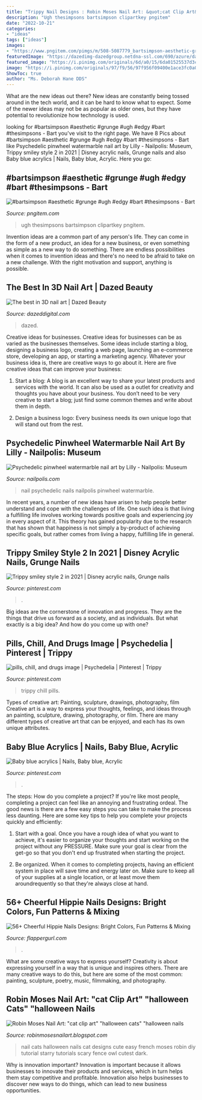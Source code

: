 ```yaml
---
title: "Trippy Nail Designs : Robin Moses Nail Art: &quot;cat Clip Art&quot; &quot;halloween Cats&quot; &quot;halloween Nails"
description: "Ugh thesimpsons bartsimpson clipartkey pngitem"
date: "2022-10-21"
categories:
- "ideas"
tags: ["ideas"]
images:
- "https://www.pngitem.com/pimgs/m/508-5087779_bartsimpson-aesthetic-grunge-ugh-edgy-bart-thesimpsons-bart.png"
featuredImage: "https://dazedimg-dazedgroup.netdna-ssl.com/690/azure/dazed-prod/1250/4/1254312.jpg"
featured_image: "https://i.pinimg.com/originals/6d/a0/15/6da01525537d3c82b0848773a08d0074.jpg"
image: "https://i.pinimg.com/originals/97/f9/56/97f956f09400e1ace3fc0a0f9cb0d7fb.jpg"
ShowToc: true
author: "Ms. Deborah Hane DDS"
---
```



What are the new ideas out there?
New ideas are constantly being tossed around in the tech world, and it can be hard to know what to expect. Some of the newer ideas may not be as popular as older ones, but they have potential to revolutionize how technology is used.

	

		
looking for #bartsimpson #aesthetic #grunge #ugh #edgy #bart #thesimpsons - Bart you've visit to the right page. We have 8 Pics about #bartsimpson #aesthetic #grunge #ugh #edgy #bart #thesimpsons - Bart like Psychedelic pinwheel watermarble nail art by Lilly - Nailpolis: Museum, Trippy smiley style 2 in 2021 | Disney acrylic nails, Grunge nails and also Baby blue acrylics | Nails, Baby blue, Acrylic. Here you go:
		
    
## #bartsimpson #aesthetic #grunge #ugh #edgy #bart #thesimpsons - Bart

<img loading=lazy src="https://www.pngitem.com/pimgs/m/508-5087779_bartsimpson-aesthetic-grunge-ugh-edgy-bart-thesimpsons-bart.png" onerror="this.onerror=null;this.src='https://tse4.mm.bing.net/th?id=OIP.SIpOhve1xAOarWR2PESUyQHaID&amp;pid=15.1';" alt="#bartsimpson #aesthetic #grunge #ugh #edgy #bart #thesimpsons - Bart">

_Source: pngitem.com_

>ugh thesimpsons bartsimpson clipartkey pngitem. 

	

Invention ideas are a common part of any person's life. They can come in the form of a new product, an idea for a new business, or even something as simple as a new way to do something. There are endless possibilities when it comes to invention ideas and there's no need to be afraid to take on a new challenge. With the right motivation and support, anything is possible.

    
## The Best In 3D Nail Art | Dazed Beauty

<img loading=lazy src="https://dazedimg-dazedgroup.netdna-ssl.com/690/azure/dazed-prod/1250/4/1254312.jpg" onerror="this.onerror=null;this.src='https://tse4.mm.bing.net/th?id=OIP.hjIOy-jncSW8IxIHQEHgsAHaHg&amp;pid=15.1';" alt="The best in 3D nail art | Dazed Beauty">

_Source: dazeddigital.com_

>dazed. 

	

Creative ideas for businesses.
Creative ideas for businesses can be as varied as the businesses themselves. Some ideas include starting a blog, designing a business logo, creating a web page, launching an e-commerce store, developing an app, or starting a marketing agency. Whatever your business idea is, there are creative ways to go about it. Here are five creative ideas that can improve your business:
1. Start a blog: A blog is an excellent way to share your latest products and services with the world. It can also be used as a outlet for creativity and thoughts you have about your business. You don’t need to be very creative to start a blog; just find some common themes and write about them in depth.

2. Design a business logo: Every business needs its own unique logo that will stand out from the rest.

    
## Psychedelic Pinwheel Watermarble Nail Art By Lilly - Nailpolis: Museum

<img loading=lazy src="https://nailpolis.s3.amazonaws.com/uploads/look/photo/processed/1409120763-2-6076/image.jpg" onerror="this.onerror=null;this.src='https://tse2.mm.bing.net/th?id=OIP.ZIJwqian-IF46R6RxJC-5AHaHa&amp;pid=15.1';" alt="Psychedelic pinwheel watermarble nail art by Lilly - Nailpolis: Museum">

_Source: nailpolis.com_

>nail psychedelic nails nailpolis pinwheel watermarble. 

	

In recent years, a number of new ideas have arisen to help people better understand and cope with the challenges of life. One such idea is that living a fulfilling life involves working towards positive goals and experiencing joy in every aspect of it. This theory has gained popularity due to the research that has shown that happiness is not simply a by-product of achieving specific goals, but rather comes from living a happy, fulfilling life in general.

    
## Trippy Smiley Style 2 In 2021 | Disney Acrylic Nails, Grunge Nails

<img loading=lazy src="https://i.pinimg.com/originals/97/f9/56/97f956f09400e1ace3fc0a0f9cb0d7fb.jpg" onerror="this.onerror=null;this.src='https://tse1.mm.bing.net/th?id=OIP.ssnjN6k1ENhUNb3Ee72NfgHaJ4&amp;pid=15.1';" alt="Trippy smiley style 2 in 2021 | Disney acrylic nails, Grunge nails">

_Source: pinterest.com_

>. 

	

Big ideas are the cornerstone of innovation and progress. They are the things that drive us forward as a society, and as individuals. But what exactly is a big idea? And how do you come up with one?

    
## Pills, Chill, And Drugs Image | Psychedelia | Pinterest | Trippy

<img loading=lazy src="https://s-media-cache-ak0.pinimg.com/600x315/28/86/dd/2886dd3e571e79621e368a65ddbbf99b.jpg" onerror="this.onerror=null;this.src='https://tse1.mm.bing.net/th?id=OIP.OjB4K4EYdMqXHzItMzEZ3AHaD4&amp;pid=15.1';" alt="pills, chill, and drugs image | Psychedelia | Pinterest | Trippy">

_Source: pinterest.com_

>trippy chill pills. 

	

Types of creative art: Painting, sculpture, drawings, photography, film
Creative art is a way to express your thoughts, feelings, and ideas through an painting, sculpture, drawing, photography, or film. There are many different types of creative art that can be enjoyed, and each has its own unique attributes.

    
## Baby Blue Acrylics | Nails, Baby Blue, Acrylic

<img loading=lazy src="https://i.pinimg.com/originals/6d/a0/15/6da01525537d3c82b0848773a08d0074.jpg" onerror="this.onerror=null;this.src='https://tse1.mm.bing.net/th?id=OIP.9Qiu_Tc5VbKGCtAWC88WSgHaFj&amp;pid=15.1';" alt="Baby blue acrylics | Nails, Baby blue, Acrylic">

_Source: pinterest.com_

>. 

	

The steps: How do you complete a project?
If you're like most people, completing a project can feel like an annoying and frustrating ordeal. The good news is there are a few easy steps you can take to make the process less daunting. Here are some key tips to help you complete your projects quickly and efficiently:
1. Start with a goal. Once you have a rough idea of what you want to achieve, it's easier to organize your thoughts and start working on the project without any PRESSURE. Make sure your goal is clear from the get-go so that you don't end up frustrated when starting the project.

2. Be organized. When it comes to completing projects, having an efficient system in place will save time and energy later on. Make sure to keep all of your supplies at a single location, or at least move them aroundrequently so that they're always close at hand.

    
## 56+ Cheerful Hippie Nails Designs: Bright Colors, Fun Patterns &amp; Mixing

<img loading=lazy src="https://flappergurl.com/wp-content/uploads/2021/04/118597200_953688828445872_5974416584630961551_n-1009x1024.jpg" onerror="this.onerror=null;this.src='https://tse4.mm.bing.net/th?id=OIP.vBZvbneWVqzPCj0r4bIngwHaHh&amp;pid=15.1';" alt="56+ Cheerful Hippie Nails Designs: Bright Colors, Fun Patterns &amp; Mixing">

_Source: flappergurl.com_

>. 

	

What are some creative ways to express yourself?
Creativity is about expressing yourself in a way that is unique and inspires others. There are many creative ways to do this, but here are some of the most common: painting, sculpture, poetry, music, filmmaking, and photography.

    
## Robin Moses Nail Art: &quot;cat Clip Art&quot; &quot;halloween Cats&quot; &quot;halloween Nails

<img loading=lazy src="http://2.bp.blogspot.com/-QDuQXGv8PkA/VDKxypIxtEI/AAAAAAAAOJM/HrolAOHBSIk/s1600/black%2Bcats%2Bon%2Ba%2Bstarry%2Bfence.jpg" onerror="this.onerror=null;this.src='https://tse4.mm.bing.net/th?id=OIP.dUmuuUkUcuQLPLfD_6a3RAHaGW&amp;pid=15.1';" alt="Robin Moses Nail Art: &quot;cat clip art&quot; &quot;halloween cats&quot; &quot;halloween nails">

_Source: robinmosesnailart.blogspot.com_

>nail cats halloween nails cat designs cute easy french moses robin diy tutorial starry tutorials scary fence owl cutest dark. 

	

Why is innovation important?
Innovation is important because it allows businesses to innovate their products and services, which in turn helps them stay competitive and profitable. Innovation also helps businesses to discover new ways to do things, which can lead to new business opportunities.


